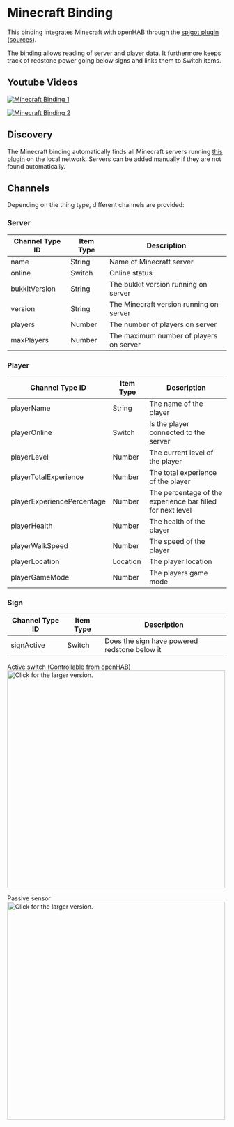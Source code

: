 # Minecraft Binding

This binding integrates Minecraft with openHAB through the [spigot plugin](https://github.com/ibaton/bukkit-openhab-plugin/releases/download/1.5/OHMinecraft.jar) ([sources](https://github.com/ibaton/bukkit-openhab-plugin/tree/master)).

The binding allows reading of server and player data. It furthermore keeps track of redstone power going below signs and links them to Switch items.

## Youtube Videos

[![Minecraft Binding 1](http://img.youtube.com/vi/TdvkTorzkXU/0.jpg)](https://youtu.be/TdvkTorzkXU)

[![Minecraft Binding 2](http://img.youtube.com/vi/zAyNWmr7byE/0.jpg)](https://youtu.be/zAyNWmr7byE)

## Discovery

The Minecraft binding automatically finds all Minecraft servers running [this plugin](https://github.com/ibaton/bukkit-openhab-plugin/releases/download/1.9/OHMinecraft.jar) on the local network. Servers can be added manually if they are not found automatically. 

## Channels

Depending on the thing type, different channels are provided:

### Server

| Channel Type ID | Item Type    | Description  |
|------------------|------------------------|--------------|
| name | String | Name of Minecraft server |
| online | Switch | Online status |
| bukkitVersion | String | The bukkit version running on server |
| version | String | The Minecraft version running on server |
| players | Number | The number of players on server |
| maxPlayers | Number | The maximum number of players on server |

### Player

| Channel Type ID | Item Type    | Description  |
|------------------|------------------------|--------------|
| playerName | String | The name of the player |
| playerOnline | Switch | Is the player connected to the server |
| playerLevel | Number | The current level of the player |
| playerTotalExperience | Number | The total experience of the player |
| playerExperiencePercentage | Number | The percentage of the experience bar filled for next level |
| playerHealth | Number | The health of the player |
| playerWalkSpeed | Number | The speed of the player |
| playerLocation | Location | The player location |
| playerGameMode | Number | The players game mode |

### Sign

| Channel Type ID | Item Type    | Description  |
|------------------|------------------------|--------------|
| signActive | Switch | Does the sign have powered redstone below it |

Active switch (Controllable from openHAB)
<a href="https://drive.google.com/uc?export=view&id=0B3UO0c11-Q6hMkNZSjJidGk4b28"><img src="https://drive.google.com/uc?export=view&id=0B3UO0c11-Q6hMkNZSjJidGk4b28" style="width: 500px; max-width: 100%; height: auto" title="Click for the larger version." /></a>

Passive sensor
<a href="https://drive.google.com/uc?export=view&id=0B3UO0c11-Q6hUG1wd3h0MDUzUzQ"><img src="https://drive.google.com/uc?export=view&id=0B3UO0c11-Q6hUG1wd3h0MDUzUzQ" style="width: 500px; max-width: 100%; height: auto" title="Click for the larger version." /></a>

